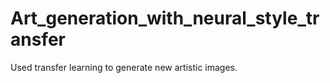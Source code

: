 # Art_generation_with_neural_style_transfer
Used transfer learning to generate new artistic images. 
